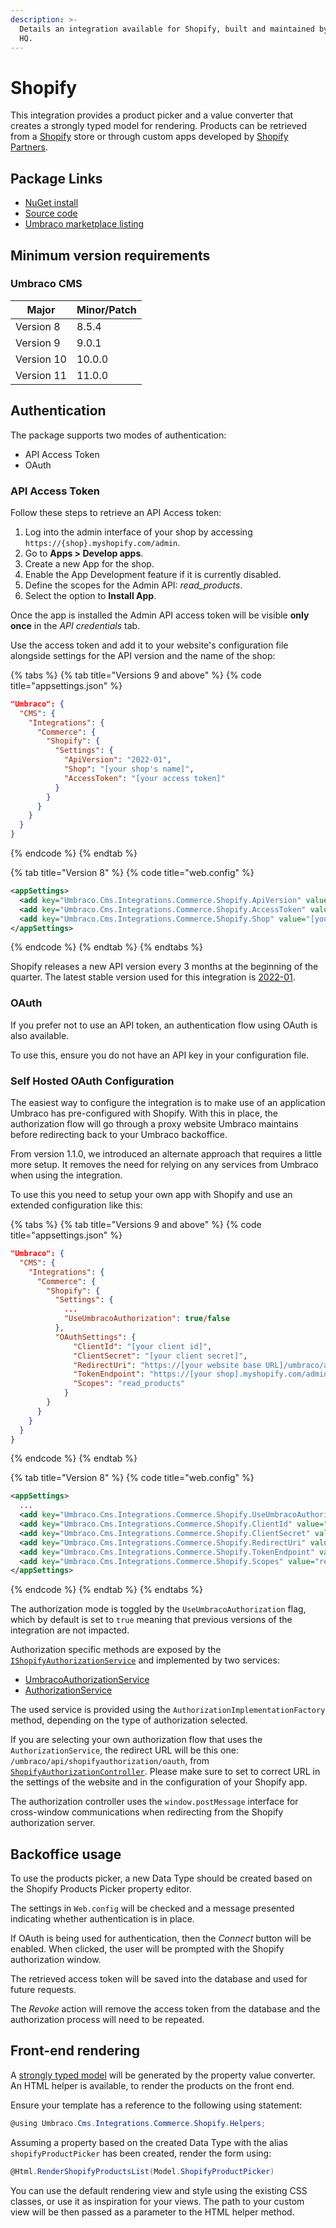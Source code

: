 ```yaml
---
description: >-
  Details an integration available for Shopify, built and maintained by Umbraco
  HQ.
---
```


# Shopify

This integration provides a product picker and a value converter that creates a strongly typed model for rendering. Products can be retrieved from a [Shopify](https://www.shopify.com/) store or through custom apps developed by [Shopify Partners](https://www.shopify.com/partners).

## Package Links

* [NuGet install](https://www.nuget.org/packages/Umbraco.Cms.Integrations.Commerce.Shopify)
* [Source code](https://github.com/umbraco/Umbraco.Cms.Integrations/tree/main/src/Umbraco.Cms.Integrations.Commerce.Shopify)
* [Umbraco marketplace listing](https://marketplace.umbraco.com/package/umbraco.cms.integrations.commerce.shopify)

## Minimum version requirements

### Umbraco CMS

| Major      | Minor/Patch |
| ---------- | ----------- |
| Version 8  | 8.5.4       |
| Version 9  | 9.0.1       |
| Version 10 | 10.0.0      |
| Version 11 | 11.0.0      |

## Authentication

The package supports two modes of authentication:

* API Access Token
* OAuth

### API Access Token

Follow these steps to retrieve an API Access token:

1. Log into the admin interface of your shop by accessing `https://{shop}.myshopify.com/admin`.
2. Go to **Apps > Develop apps**.
3. Create a new App for the shop.
4. Enable the App Development feature if it is currently disabled.
5. Define the scopes for the Admin API: _read\_products_.
6. Select the option to **Install App**.

Once the app is installed the Admin API access token will be visible **only once** in the _API credentials_ tab.

Use the access token and add it to your website's configuration file alongside settings for the API version and the name of the shop:

{% tabs %}
{% tab title="Versions 9 and above" %}
{% code title="appsettings.json" %}
```json
"Umbraco": {
  "CMS": {
    "Integrations": {
      "Commerce": {
        "Shopify": {
          "Settings": {
            "ApiVersion": "2022-01",
            "Shop": "[your shop's name]",
            "AccessToken": "[your access token]"
          }
        }
      }
    }
  }
}
```
{% endcode %}
{% endtab %}

{% tab title="Version 8" %}
{% code title="web.config" %}
```xml
<appSettings>
  <add key="Umbraco.Cms.Integrations.Commerce.Shopify.ApiVersion" value="2022-01" />
  <add key="Umbraco.Cms.Integrations.Commerce.Shopify.AccessToken" value="[your access token]" />
  <add key="Umbraco.Cms.Integrations.Commerce.Shopify.Shop" value="[your shop's name]" />
</appSettings>
```
{% endcode %}
{% endtab %}
{% endtabs %}

Shopify releases a new API version every 3 months at the beginning of the quarter. The latest stable version used for this integration is [2022-01](https://shopify.dev/api/usage/versioning).

### OAuth

If you prefer not to use an API token, an authentication flow using OAuth is also available.

To use this, ensure you do not have an API key in your configuration file.

### Self Hosted OAuth Configuration

The easiest way to configure the integration is to make use of an application Umbraco has pre-configured with Shopify. With this in place, the authorization flow will go through a proxy website Umbraco maintains before redirecting back to your Umbraco backoffice.

From version 1.1.0, we introduced an alternate approach that requires a little more setup. It removes the need for relying on any services from Umbraco when using the integration.

To use this you need to setup your own app with Shopify and use an extended configuration like this:

{% tabs %}
{% tab title="Versions 9 and above" %}
{% code title="appsettings.json" %}
```json
"Umbraco": {
  "CMS": {
    "Integrations": {
      "Commerce": {
        "Shopify": {
          "Settings": {
            ...
            "UseUmbracoAuthorization": true/false
          },
          "OAuthSettings": {
              "ClientId": "[your client id]",
              "ClientSecret": "[your client secret]",
              "RedirectUri": "https://[your website base URL]/umbraco/api/shopifyauthorization/oauth",
              "TokenEndpoint": "https://[your shop].myshopify.com/admin/oauth/access_token",
              "Scopes": "read_products"
            }
        }
      }
    }
  }
}
```
{% endcode %}
{% endtab %}

{% tab title="Version 8" %}
{% code title="web.config" %}
```xml
<appSettings>
  ...
  <add key="Umbraco.Cms.Integrations.Commerce.Shopify.UseUmbracoAuthorization" value="true/false" />
  <add key="Umbraco.Cms.Integrations.Commerce.Shopify.ClientId" value="[your client id]" />
  <add key="Umbraco.Cms.Integrations.Commerce.Shopify.ClientSecret" value="[your client secret]" />
  <add key="Umbraco.Cms.Integrations.Commerce.Shopify.RedirectUri" value="https://[your website base URL]/umbraco/api/shopifyauthorization/oauth" />
  <add key="Umbraco.Cms.Integrations.Commerce.Shopify.TokenEndpoint" value="https://[your shop].myshopify.com/admin/oauth/access_token" />
  <add key="Umbraco.Cms.Integrations.Commerce.Shopify.Scopes" value="read_products" />
</appSettings>
```
{% endcode %}
{% endtab %}
{% endtabs %}

The authorization mode is toggled by the `UseUmbracoAuthorization` flag, which by default is set to `true` meaning that previous versions of the integration are not impacted.

Authorization specific methods are exposed by the [`IShopifyAuthorizationService`](https://github.com/umbraco/Umbraco.Cms.Integrations/blob/main/src/Umbraco.Cms.Integrations.Commerce.Shopify/Services/IShopifyAuthorizationService.cs) and implemented by two services:

- [UmbracoAuthorizationService](https://github.com/umbraco/Umbraco.Cms.Integrations/blob/main/src/Umbraco.Cms.Integrations.Commerce.Shopify/Services/UmbracoAuthorizationService.cs)
- [AuthorizationService](https://github.com/umbraco/Umbraco.Cms.Integrations/blob/main/src/Umbraco.Cms.Integrations.Commerce.Shopify/Services/AuthorizationService.cs)

The used service is provided using the `AuthorizationImplementationFactory` method, depending on the type of authorization selected.

If you are selecting your own authorization flow that uses the `AuthorizationService`, the redirect URL will be this one: `/umbraco/api/shopifyauthorization/oauth`, from [`ShopifyAuthorizationController`](https://github.com/umbraco/Umbraco.Cms.Integrations/blob/main/src/Umbraco.Cms.Integrations.Commerce.Shopify/Controllers/ShopifyAuthorizationController.cs). Please make sure to set to correct URL in the settings of the website and in the configuration of your Shopify app.

The authorization controller uses the `window.postMessage` interface for cross-window communications when redirecting from the Shopify authorization server.

## Backoffice usage

To use the products picker, a new Data Type should be created based on the Shopify Products Picker property editor.

The settings in `Web.config` will be checked and a message presented indicating whether authentication is in place.

If OAuth is being used for authentication, then the _Connect_ button will be enabled. When clicked, the user will be prompted with the Shopify authorization window.

The retrieved access token will be saved into the database and used for future requests.

The _Revoke_ action will remove the access token from the database and the authorization process will need to be repeated.

## Front-end rendering

A [strongly typed model](https://github.com/umbraco/Umbraco.Cms.Integrations/blob/main/src/Umbraco.Cms.Integrations.Commerce.Shopify/Models/ViewModels/ProductViewModel.cs) will be generated by the property value converter. An HTML helper is available, to render the products on the front end.

Ensure your template has a reference to the following using statement:

```csharp
@using Umbraco.Cms.Integrations.Commerce.Shopify.Helpers;
```

Assuming a property based on the created Data Type with the alias `shopifyProductPicker` has been created, render the form using:

```csharp
@Html.RenderShopifyProductsList(Model.ShopifyProductPicker)
```

You can use the default rendering view and style using the existing CSS classes, or use it as inspiration for your views. The path to your custom view will be then passed as a parameter to the HTML helper method.
